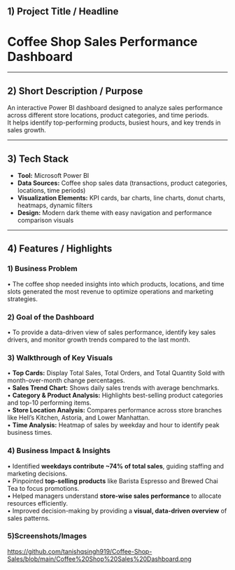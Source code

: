 
## 1) Project Title / Headline
# **Coffee Shop Sales Performance Dashboard**

---

## 2) Short Description / Purpose
An interactive Power BI dashboard designed to analyze sales performance across different store locations, product categories, and time periods.  
It helps identify top-performing products, busiest hours, and key trends in sales growth.

---

## 3) Tech Stack
- **Tool:** Microsoft Power BI  
- **Data Sources:** Coffee shop sales data (transactions, product categories, locations, time periods)  
- **Visualization Elements:** KPI cards, bar charts, line charts, donut charts, heatmaps, dynamic filters  
- **Design:** Modern dark theme with easy navigation and performance comparison visuals  

---

##  4) Features / Highlights

### 1) Business Problem
• The coffee shop needed insights into which products, locations, and time slots generated the most revenue to optimize operations and marketing strategies.  

### 2) Goal of the Dashboard
• To provide a data-driven view of sales performance, identify key sales drivers, and monitor growth trends compared to the last month.  

###  3) Walkthrough of Key Visuals
• **Top Cards:** Display Total Sales, Total Orders, and Total Quantity Sold with month-over-month change percentages.  
• **Sales Trend Chart:** Shows daily sales trends with average benchmarks.  
• **Category & Product Analysis:** Highlights best-selling product categories and top-10 performing items.  
• **Store Location Analysis:** Compares performance across store branches like Hell’s Kitchen, Astoria, and Lower Manhattan.  
• **Time Analysis:** Heatmap of sales by weekday and hour to identify peak business times.  

###  4) Business Impact & Insights
• Identified **weekdays contribute ~74% of total sales**, guiding staffing and marketing decisions.  
• Pinpointed **top-selling products** like Barista Espresso and Brewed Chai Tea to focus promotions.  
• Helped managers understand **store-wise sales performance** to allocate resources efficiently.  
• Improved decision-making by providing a **visual, data-driven overview** of sales patterns.

###  5)Screenshots/Images
 https://github.com/tanishqsingh919/Coffee-Shop-Sales/blob/main/Coffee%20Shop%20Sales%20Dashboard.png
